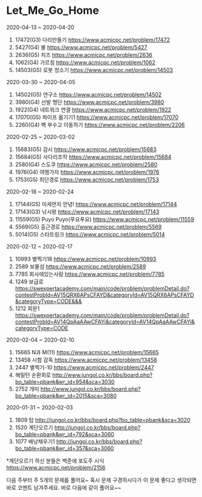 # Let_Me_Go_Home

2020-04-13 ~ 2020-04-20
1. 17472(G3) 다리만들기 https://www.acmicpc.net/problem/17472
2. 5427(G4) 불 https://www.acmicpc.net/problem/5427
3. 2636(G5) 치즈 https://www.acmicpc.net/problem/2636
4. 1062(G4) 가르침 https://www.acmicpc.net/problem/1062
5. 14503(G5) 로봇 청소기 https://www.acmicpc.net/problem/14503

2020-03-30 ~ 2020-04-05
1. 14502(G5) 연구소 https://www.acmicpc.net/problem/14502
2. 3980(G4) 선발 명단 https://www.acmicpc.net/problem/3980
3. 1922(G4) 네트워크 연결 https://www.acmicpc.net/problem/1922
4. 17070(G5) 파이프 옮기기1 https://www.acmicpc.net/problem/17070
5. 2260(G4) 벽 부수고 이동하기 https://www.acmicpc.net/problem/2206

2020-02-25 ~ 2020-03-02
1. 15683(G5) 감시 https://www.acmicpc.net/problem/15683
2. 15684(G5) 사다리조작 https://www.acmicpc.net/problem/15684
3. 2580(G4) 스도쿠 https://www.acmicpc.net/problem/2580
4. 1976(G4) 여행가자 https://www.acmicpc.net/problem/1976
5. 1753(G5) 최단경로 https://www.acmicpc.net/problem/1753

2020-02-18 ~ 2020-02-24
1. 17144(G5) 미세먼지 안녕! https://www.acmicpc.net/problem/17144
2. 17143(G3) 낚시왕 https://www.acmicpc.net/problem/17143
3. 11559(G5) Puyo Puyo(푸요푸요) https://www.acmicpc.net/problem/11559
4. 5569(G5) 출근경로 https://www.acmicpc.net/problem/5569
5. 5014(G5) 스타트링크 https://www.acmicpc.net/problem/5014


2020-02-12 ~ 2020-02-17
1. 10993 별찍기18 https://www.acmicpc.net/problem/10993
2. 2589 보물섬 https://www.acmicpc.net/problem/2589
3. 7785 회사에있는사람 https://www.acmicpc.net/problem/7785
4. 1249 보급로 https://swexpertacademy.com/main/code/problem/problemDetail.do?contestProbId=AV15QRX6APsCFAYD&categoryId=AV15QRX6APsCFAYD&categoryType=CODE&&&
5. 1212 회문1 https://swexpertacademy.com/main/code/problem/problemDetail.do?contestProbId=AV14QpAaAAwCFAYi&categoryId=AV14QpAaAAwCFAYi&categoryType=CODE


2020-02-04 ~ 2020-02-10
1. 15665 N과 M(11) https://www.acmicpc.net/problem/15665
2. 13458 시험 감독 https://www.acmicpc.net/problem/13458
3. 2447 별찍기-10 https://www.acmicpc.net/problem/2447
4. 해밀턴 순환회로 http://www.jungol.co.kr/bbs/board.php?bo_table=pbank&wr_id=954&sca=3030
5. 2752 개미 http://www.jungol.co.kr/bbs/board.php?bo_table=pbank&wr_id=2015&sca=3080

2020-01-31 ~ 2020-02-03 
1. 1809 탑 http://jungol.co.kr/bbs/board.php?bo_table=pbank&sca=3020
2. 1520 계단오르기 http://jungol.co.kr/bbs/board.php?bo_table=pbank&wr_id=792&sca=3060
3. 1077 배낭채우기1 http://jungol.co.kr/bbs/board.php?bo_table=pbank&wr_id=357&sca=3060 

*계단오르기 하신 분들은 백준에 포도주 시식 https://www.acmicpc.net/problem/2156

다음 주부터 주 5개의 문제를 풀어요~ 혹시 문제 구경하시다가 이 문제 좋다고 생각되면 바로 코멘트 남겨주세요. 바로 다음에 같이 풀어요~~
